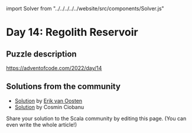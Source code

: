 import Solver from "../../../../../website/src/components/Solver.js"

# Day 14: Regolith Reservoir

## Puzzle description

https://adventofcode.com/2022/day/14

## Solutions from the community

- [Solution](https://github.com/erikvanoosten/advent-of-code/blob/main/src/main/scala/nl/grons/advent/y2022/Day14.scala) by [Erik van Oosten](https://github.com/erikvanoosten)
- [Solution](https://github.com/cosminci/advent-of-code/blob/master/src/main/scala/com/github/cosminci/aoc/_2022/Day14.scala) by Cosmin Ciobanu

Share your solution to the Scala community by editing this page. (You can even write the whole article!)
